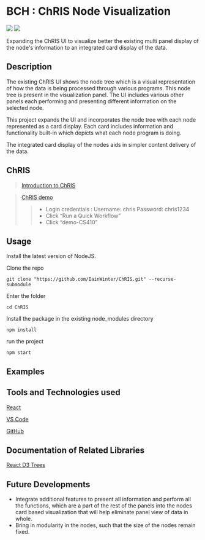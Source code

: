 # BCH : ChRIS Node Visualization
<img src="https://img.shields.io/badge/Version-1.0-informational.svg?logo=LOGO"> <img src="https://img.shields.io/badge/License-MIT-informational.svg?logo=LOGO"> 

Expanding the ChRIS UI to visualize better the existing multi panel display of the node's information to an integrated card display of the data.

## Description
The existing ChRIS UI shows the node tree which is a visual representation of how the data is being processed through various programs. This node tree is present in the visualization panel. The UI includes various other panels each performing and presenting different information on the selected node.

This project expands the UI and incorporates the node tree with each node represented as a card display. Each card includes information and functionality built-in which depicts what each node program is doing. 

The integrated card display of the nodes aids in simpler content delivery of the data.


## ChRIS
> [Introduction to ChRIS](http://chrisproject.org/for-users)

> [ChRIS demo](https://nightly.chrisproject.org/)
>> * Login credentials :
    Username: chris
    Password: chris1234
>> * Click “Run a Quick Workflow”
>> * Click “demo-CS410”


## Usage
Install the latest version of NodeJS.

Clone the repo

```
git clone "https://github.com/IainWinter/ChRIS.git" --recurse-submodule
```

Enter the folder

```
cd ChRIS
```

Install the package in the existing node_modules directory

```
npm install
```

run the project

```
npm start
```

## Examples

## Tools and Technologies used
[React](https://react.dev/blog/2023/03/16/introducing-react-dev)

[VS Code](https://code.visualstudio.com/download)

[GitHub](https://github.com/IainWinter/ChRIS.git)


## Documentation of Related Libraries

[React D3 Trees](https://www.npmjs.com/package/react-d3-tree)

## Future Developments
* Integrate additional features to present all information and perform all the functions, which are a part of the rest of the panels into the nodes card based visualization that will help eliminate panel view of data in whole.
* Bring in modularity in the nodes, such that the size of the nodes remain fixed.




